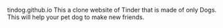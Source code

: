 tindog.github.io
This a clone website of Tinder that is made of only Dogs. This will help your pet dog to make new friends.
